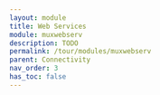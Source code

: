 ```yaml
---
layout: module
title: Web Services
module: muxwebserv
description: TODO
permalink: /tour/modules/muxwebserv
parent: Connectivity
nav_order: 3
has_toc: false
---
```

